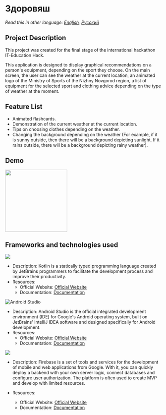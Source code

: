 # Здоровяш

_Read this in other language: [English](README.md), [Русский](README.ru.md)_

## Project Description

This project was created for the final stage of the international hackathon IT-Education Hack.

This application is designed to display graphical recommendations on a person's equipment, depending on the sport they choose. On the main screen, the user can see the weather at the current location, an animated logo of the Ministry of Sports of the Nizhny Novgorod region, a list of equipment for the selected sport and clothing advice depending on the type of weather at the moment.

## Feature List

- Animated flashcards.
- Demonstration of the current weather at the current location.
- Tips on choosing clothes depending on the weather.
- Changing the background depending on the weather (For example, if it is sunny outside, then there will be a background depicting sunlight. If it rains outside, there will be a background depicting rainy weather).

## Demo

<img src="app/src/main/res/drawable/demo/zdoroviash.gif" width="200" />

## Frameworks and technologies used

<img src="https://img.shields.io/badge/kotlin-%230095D5.svg?&style=for-the-badge&logo=kotlin&logoColor=white"/>

* Description: Kotlin is a statically typed programming language created by JetBrains programmers to facilitate the development process and improve their productivity.
* Resources:
  *  Official Website: [Official Website](https://kotlinlang.org/)
  * Documentation: [Documentation](https://kotlinlang.org/docs/home.html)

![Android Studio](https://img.shields.io/badge/android%20studio-346ac1?style=for-the-badge&logo=android%20studio&logoColor=white)

* Description: Android Studio is the official integrated development environment (IDE) for Google's Android operating system, built on JetBrains' IntelliJ IDEA software and designed specifically for Android development.
* Resources:
  * Official Website: [Official Website](https://developer.android.com/studio?hl=ru)
  * Documentation: [Documentation](https://developer.android.com/develop?skip_cache=true%22%22)

<img src="https://img.shields.io/badge/firebase%20-%23039BE5.svg?&style=for-the-badge&logo=firebase"/>

* Description: Firebase is a set of tools and services for the development of mobile and web applications from Google. With it, you can quickly deploy a backend with your own server logic, connect databases and configure user authorization. The platform is often used to create MVP and develop with limited resources.

* Resources:
  * Official Website: [Official Website](https://firebase.google.com/)
  * Documentation: [Documentation](https://firebase.google.com/docs?hl=ru)
